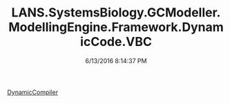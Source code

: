 ﻿---
title: LANS.SystemsBiology.GCModeller.ModellingEngine.Framework.DynamicCode.VBC
date: 6/13/2016 8:14:37 PM
---

[DynamicCompiler](T-LANS.SystemsBiology.GCModeller.ModellingEngine.Framework.DynamicCode.VBC.DynamicCompiler.html)
